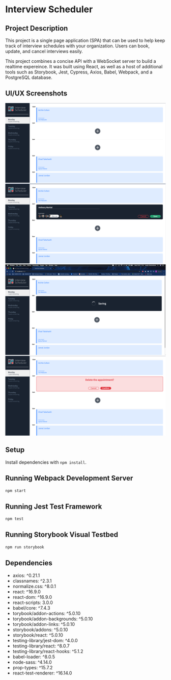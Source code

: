 # Interview Scheduler

## Project Description

This project is a single page application (SPA) that can be used to help keep track of interview schedules with your organization. Users can book, update, and cancel interviews easily.

This project combines a concise API with a WebSocket server to build a realtime expereince. It was built using React, as well as a host of additional tools such as Storybook, Jest, Cypress, Axios, Babel, Webpack, and a PostgreSQL database.

## UI/UX Screenshots

!["Home page on load"](https://github.com/austinkret/scheduler/blob/master/docs/1.%20Load%20page.png)
!["Create New Appointment"](https://github.com/austinkret/scheduler/blob/master/docs/2.%20Create%20New%20Appointment.png)
!["Rendering Animation"](https://github.com/austinkret/scheduler/blob/master/docs/3.%20Rendering%20Animation.png)
!["Delete Confirmation"](https://github.com/austinkret/scheduler/blob/master/docs/4.%20Delete%20Confirmation.png)

## Setup

Install dependencies with `npm install`.

## Running Webpack Development Server

```sh
npm start
```

## Running Jest Test Framework

```sh
npm test
```

## Running Storybook Visual Testbed

```sh
npm run storybook
```

## Dependencies

- axios: ^0.21.1
- classnames: ^2.3.1
- normalize.css: ^8.0.1
- react: ^16.9.0
- react-dom: ^16.9.0
- react-scripts: 3.0.0
- babel/core: ^7.4.3
- torybook/addon-actions: ^5.0.10
- torybook/addon-backgrounds: ^5.0.10
- torybook/addon-links: ^5.0.10
- storybook/addons: ^5.0.10
- storybook/react: ^5.0.10
- testing-library/jest-dom: ^4.0.0
- testing-library/react: ^8.0.7
- testing-library/react-hooks: ^5.1.2
- babel-loader: ^8.0.5
- node-sass: ^4.14.0
- prop-types: ^15.7.2
- react-test-renderer: ^16.14.0
